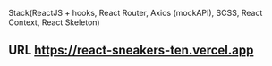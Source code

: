 Stack(ReactJS + hooks, React Router, Axios (mockAPI), SCSS, React Context, React Skeleton)

## URL https://react-sneakers-ten.vercel.app
